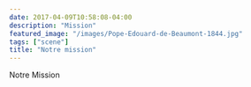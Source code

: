 ```yaml
---
date: 2017-04-09T10:58:08-04:00
description: "Mission"
featured_image: "/images/Pope-Edouard-de-Beaumont-1844.jpg"
tags: ["scene"]
title: "Notre mission"
---
```


Notre Mission
